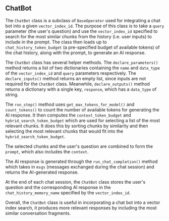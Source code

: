 ## **ChatBot**

The `ChatBot` class is a subclass of `BaseOperator` used for integrating a chat bot into a given `vector_index_id`. The purpose of this class is to take a `query` parameter (the user's question) and use the `vector_index_id` specified to search for the most similar chunks from the history (i.e. user inputs) to include in the prompt. The class then loads up to `chat_history_token_budget` (a pre-specified budget of available tokens) of the chat history, along with the prompt, to generate an AI response. 

The `ChatBot` class has several helper methods. The `declare_parameters()` method returns a list of two dictionaries containing the `name` and `data_type` of the `vector_index_id` and `query` parameters respectively. The `declare_inputs()` method returns an empty list, since inputs are not required for the `ChatBot` class. Meanwhile, `declare_outputs()` method returns a dictionary with a single key, `response`, which has a `data_type` of string.

The `run_step()` method uses `get_max_tokens_for_model()` and `count_tokens()` to count the number of available tokens for generating the AI response. It then computes the `context_token_budget` and `hybrid_search_token_budget` which are used for selecting a list of the most relevant chunks. It does this by sorting chunks by similarity and then selecting the most relevant chunks that would fit into the `hybrid_search_token_budget`.

The selected chunks and the user's question are combined to form the `prompt`, which also includes the `context`.

The AI response is generated through the `run_chat_completion()` method which takes in `msgs` (messages exchanged during the chat session) and returns the AI-generated response. 

At the end of each chat session, the `ChatBot` class stores the user's question and the corresponding AI response in the `chat_history_memory_name` specified by the `vector_index_id`.

Overall, the `ChatBot` class is useful in incorporating a chat bot into a vector index search, it produces more relevant responses by including the most similar conversation fragments.